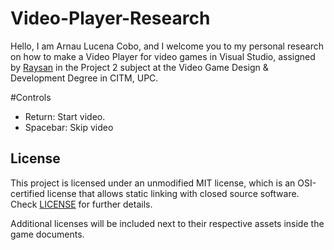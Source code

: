 # Video-Player-Research

Hello, I am Arnau Lucena Cobo, and I welcome you to my personal research on how to make a Video Player for video games in Visual Studio, assigned by [Raysan](https://github.com/raysan5) in the Project 2 subject at the Video Game Design & Development Degree in CITM, UPC.

#Controls

- Return: Start video.
- Spacebar: Skip video


## License

This project is licensed under an unmodified MIT license, which is an OSI-certified license that allows static linking with closed source software. Check [LICENSE](LICENSE) for further details.

Additional licenses will be included next to their respective assets inside the game documents.
